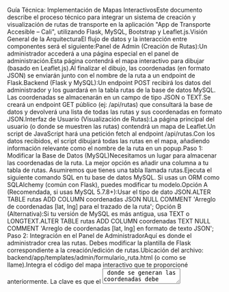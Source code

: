 Guía Técnica: Implementación de Mapas InteractivosEste documento describe el proceso técnico para integrar un sistema de creación y visualización de rutas de transporte en la aplicación "App de Transporte Accesible – Cali", utilizando Flask, MySQL, Bootstrap y Leaflet.js.Visión General de la ArquitecturaEl flujo de datos y la interacción entre componentes será el siguiente:Panel de Admin (Creación de Rutas):Un administrador accederá a una página especial en el panel de administración.Esta página contendrá el mapa interactivo para dibujar (basado en Leaflet.js).Al finalizar el dibujo, las coordenadas (en formato JSON) se enviarán junto con el nombre de la ruta a un endpoint de Flask.Backend (Flask y MySQL):Un endpoint POST recibirá los datos del administrador y los guardará en la tabla rutas de la base de datos MySQL. Las coordenadas se almacenarán en un campo de tipo JSON o TEXT.Se creará un endpoint GET público (ej: /api/rutas) que consultará la base de datos y devolverá una lista de todas las rutas y sus coordenadas en formato JSON.Interfaz de Usuario (Visualización de Rutas):La página principal del usuario (o donde se muestren las rutas) contendrá un mapa de Leaflet.Un script de JavaScript hará una petición fetch al endpoint /api/rutas.Con los datos recibidos, el script dibujará todas las rutas en el mapa, añadiendo información relevante como el nombre de la ruta en un popup.Paso 1: Modificar la Base de Datos (MySQL)Necesitamos un lugar para almacenar las coordenadas de la ruta. La mejor opción es añadir una columna a tu tabla de rutas. Asumiremos que tienes una tabla llamada rutas.Ejecuta el siguiente comando SQL en tu base de datos MySQL. Si usas un ORM como SQLAlchemy (común con Flask), puedes modificar tu modelo.Opción A (Recomendada, si usas MySQL 5.7.8+):Usar el tipo de dato JSON.ALTER TABLE rutas
ADD COLUMN coordenadas JSON NULL COMMENT 'Arreglo de coordenadas [lat, lng] para el trazado de la ruta';
Opción B (Alternativa):Si tu versión de MySQL es más antigua, usa TEXT o LONGTEXT.ALTER TABLE rutas
ADD COLUMN coordenadas TEXT NULL COMMENT 'Arreglo de coordenadas [lat, lng] en formato de texto JSON';
Paso 2: Integración en el Panel de AdministradorAquí es donde el administrador crea las rutas. Debes modificar la plantilla de Flask correspondiente a la creación/edición de rutas.Ubicación del archivo: backend/app/templates/admin/formulario_ruta.html (o como se llame).Integra el código del mapa interactivo que te proporcioné anteriormente. La clave es que el <textarea> donde se generan las coordenadas debe tener un name para que Flask lo reciba en el request.form.<!-- backend/app/templates/admin/formulario_ruta.html -->

{% extends "admin/base.html" %}
{% block content %}
<div class="container mt-4">
    <h2>Crear/Editar Ruta</h2>
    
    <!-- Formulario que enviará los datos a Flask -->
    <form action="{{ url_for('admin.guardar_ruta') }}" method="POST">
        <!-- Campo para el nombre de la ruta -->
        <div class="mb-3">
            <label for="nombre_ruta" class="form-label">Nombre de la Ruta</label>
            <input type="text" class="form-control" id="nombre_ruta" name="nombre_ruta" required>
        </div>

        <!-- Aquí integramos el mapa para dibujar -->
        <div class="mb-3">
            <label class="form-label">Dibuja la ruta en el mapa:</label>
            <!-- Contenedor del mapa con una altura definida -->
            <div id="map-drawer" style="height: 500px; width: 100%;" class="rounded border"></div>
        </div>

        <!-- Textarea OCULTO para almacenar y enviar las coordenadas -->
        <!-- Flask leerá los datos de aquí -->
        <textarea id="coordinates-output" name="coordenadas" class="d-none" required></textarea>

        <button type="submit" class="btn btn-primary">Guardar Ruta</button>
    </form>
</div>

<!-- Scripts de Leaflet y nuestro script de dibujo -->
<link rel="stylesheet" href="https://unpkg.com/leaflet@1.9.4/dist/leaflet.css"/>
<script src="https://unpkg.com/leaflet@1.9.4/dist/leaflet.js"></script>

<script>
    // --- LÓGICA DEL MAPA DE DIBUJO ---
    // Este es el mismo script de la herramienta anterior, adaptado ligeramente.
    
    // Coordenadas iniciales para Cali
    const map = L.map('map-drawer').setView([3.4516, -76.5320], 13);
    L.tileLayer('https://{s}.tile.openstreetmap.org/{z}/{x}/{y}.png').addTo(map);

    const coordinatesOutput = document.getElementById('coordinates-output');
    let routePoints = [];
    let currentPolyline = null;

    map.on('click', function(e) {
        routePoints.push([e.latlng.lat, e.latlng.lng]);
        
        if (!currentPolyline) {
            currentPolyline = L.polyline(routePoints, { color: 'blue' }).addTo(map);
        } else {
            currentPolyline.addLatLng(e.latlng);
        }
        
        // Actualiza el textarea oculto con el JSON de las coordenadas
        coordinatesOutput.value = JSON.stringify(routePoints);
    });
</script>
{% endblock %}
Paso 3: Creación de Endpoints en Flask (Backend)Ahora, la lógica en Python para guardar y servir las rutas.Ubicación del archivo: backend/app/routes/admin_routes.py y backend/app/routes/api_routes.py (o donde gestiones tus rutas).A. Endpoint para Guardar la Ruta# backend/app/routes/admin_routes.py (o similar)

from flask import Blueprint, render_template, request, redirect, url_for, flash
from app.models import Ruta  # Asumiendo que tienes un modelo Ruta
from app import db
import json

admin_bp = Blueprint('admin', __name__)

@admin_bp.route('/admin/rutas/guardar', methods=['POST'])
def guardar_ruta():
    # Aquí iría la lógica para verificar que el usuario es admin
    
    nombre = request.form.get('nombre_ruta')
    coordenadas_json = request.form.get('coordenadas')

    if not nombre or not coordenadas_json:
        flash('Faltan datos para guardar la ruta.', 'danger')
        return redirect(url_for('admin.crear_ruta_form')) # Redirigir al formulario

    # Aquí puedes crear una nueva ruta o actualizar una existente
    # Este es un ejemplo para una nueva ruta
    nueva_ruta = Ruta(
        nombre=nombre,
        coordenadas=coordenadas_json # SQLAlchemy manejará la conversión a JSON/TEXT
    )
    db.session.add(nueva_ruta)
    db.session.commit()

    flash(f'Ruta "{nombre}" guardada con éxito.', 'success')
    return redirect(url_for('admin.dashboard')) # Redirigir al panel de admin
B. Endpoint de API para Servir las RutasEste es el endpoint que tu app de usuario final consumirá.# backend/app/routes/api_routes.py (o similar)

from flask import Blueprint, jsonify
from app.models import Ruta
import json

api_bp = Blueprint('api', __name__)

@api_bp.route('/api/rutas', methods=['GET'])
def obtener_rutas():
    """
    Endpoint público que devuelve todas las rutas con sus coordenadas.
    """
    rutas = Ruta.query.all()
    resultado = []
    
    for ruta in rutas:
        # El campo 'coordenadas' es un string JSON, necesitamos convertirlo a un objeto Python (lista)
        try:
            coordenadas_lista = json.loads(ruta.coordenadas)
        except (TypeError, json.JSONDecodeError):
            coordenadas_lista = [] # Si hay un error o está vacío, devuelve una lista vacía

        resultado.append({
            'id': ruta.id,
            'nombre': ruta.nombre,
            'coordenadas': coordenadas_lista
        })
        
    return jsonify(resultado)
Paso 4: Visualización de Rutas para el Usuario (Frontend)Finalmente, la página donde los usuarios ven las rutas en el mapa.Ubicación del archivo: backend/app/templates/public/mapa_rutas.html (o similar).<!-- backend/app/templates/public/mapa_rutas.html -->

{% extends "public/base.html" %}
{% block content %}
<div class="container mt-4">
    <h1 class="mb-4">Rutas de Transporte Público de Cali</h1>
    
    <!-- Contenedor del mapa de visualización -->
    <div id="map-viewer" style="height: 600px; width: 100%;" class="rounded border shadow-sm"></div>
</div>

<!-- Scripts de Leaflet y nuestro script de visualización -->
<link rel="stylesheet" href="https://unpkg.com/leaflet@1.9.4/dist/leaflet.css"/>
<script src="https://unpkg.com/leaflet@1.9.4/dist/leaflet.js"></script>

<!-- Este script debe ir en un archivo .js en tu carpeta static -->
<!-- <script src="{{ url_for('static', filename='js/map_viewer.js') }}"></script> -->
<script>
    document.addEventListener('DOMContentLoaded', function () {
        // 1. Inicializar el mapa centrado en Cali
        const map = L.map('map-viewer').setView([3.4516, -76.5320], 13);
        L.tileLayer('https://{s}.tile.openstreetmap.org/{z}/{x}/{y}.png', {
            attribution: '&copy; <a href="https://www.openstreetmap.org/copyright">OpenStreetMap</a>'
        }).addTo(map);

        // 2. Obtener las rutas desde nuestra propia API
        fetch('/api/rutas')
            .then(response => response.json())
            .then(rutas => {
                // 3. Dibujar cada ruta en el mapa
                rutas.forEach(ruta => {
                    if (ruta.coordenadas && ruta.coordenadas.length > 1) {
                        const polyline = L.polyline(ruta.coordenadas, {
                            color: getRandomColor(), // Asigna un color aleatorio a cada ruta
                            weight: 5
                        }).addTo(map);

                        // Añadir un popup con el nombre de la ruta
                        polyline.bindPopup(`<b>Ruta: ${ruta.nombre}</b>`);
                    }
                });
            })
            .catch(error => {
                console.error('Error al cargar las rutas:', error);
                // Podrías mostrar un mensaje de error al usuario aquí
            });

        // Función auxiliar para obtener un color aleatorio para las líneas
        function getRandomColor() {
            const letters = '0123456789ABCDEF';
            let color = '#';
            for (let i = 0; i < 6; i++) {
                color += letters[Math.floor(Math.random() * 16)];
            }
            return color;
        }
    });
</script>
{% endblock %}

